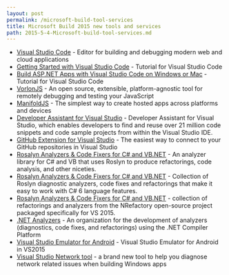 ```yaml
---
layout: post
permalink: /microsoft-build-tool-services
title: Microsoft Build 2015 new tools and services
path: 2015-5-4-Microsoft-build-tool-services.md
---
```

* [Visual Studio Code](https://code.visualstudio.com/) - Editor for building and debugging modern web and cloud applications
* [Getting Started with Visual Studio Code](http://www.johnpapa.net/intellisense-witha-visual-studio-code/) - Tutorial for Visual Studio Code
* [Build ASP.NET Apps with Visual Studio Code on Windows or Mac](http://blog.falafel.com/build-asp-net-apps-with-visual-studio-code-on-windows-or-mac/) - Tutorial for Visual Studio Code
* [VorlonJS](http://vorlonjs.com/) - An open source, extensible, platform-agnostic tool for remotely debugging and testing your JavaScript
* [ManifoldJS](http://www.manifoldjs.com/) - The simplest way to create hosted apps across platforms and devices
* [Developer Assistant for Visual Studio](http://blogs.msdn.com/b/onecode/p/devassistant.aspx) - Developer Assistant for Visual Studio, which enables developers to find and reuse over 21 million code snippets and code sample projects from within the Visual Studio IDE.
* [GitHub Extension for Visual Studio](https://visualstudio.github.com/) - The easiest way to connect to your GitHub repositories in Visual Studio
* [Rosalyn Analyzers & Code Fixers for C# and VB.NET](https://github.com/code-cracker/code-cracker) - An analyzer library for C# and VB that uses Roslyn to produce refactorings, code analysis, and other niceties.
* [Rosalyn Analyzers & Code Fixers for C# and VB.NET](https://github.com/DustinCampbell/CSharpEssentials) - Collection of Roslyn diagnostic analyzers, code fixes and refactorings that make it easy to work with C# 6 language features.
* [Rosalyn Analyzers & Code Fixers for C# and VB.NET](http://nr6pack.net/) - collection of refactorings and analyzers from the NRefactory open-source project packaged specifically for VS 2015.
* [.NET Analyzers](https://github.com/dotnetanalyzers) - An organization for the development of analyzers (diagnostics, code fixes, and refactorings) using the .NET Compiler Platform
* [Visual Studio Emulator for Android](http://blogs.msdn.com/b/visualstudioalm/archive/2015/04/29/visual-studio-emulator-for-android-in-vs2015-rc.aspx) - Visual Studio Emulator for Android in VS2015
* [Visual Studio Network tool](http://blogs.msdn.com/b/visualstudio/archive/2015/05/04/introducing-visual-studio-s-network-tool.aspx) - a brand new tool to help you diagnose network related issues when building Windows apps
